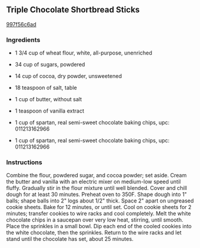 ## Triple Chocolate Shortbread Sticks

[997f56c6ad](http://www.food.com/recipe/triple-chocolate-shortbread-sticks-70563)

### Ingredients

 - 1 3/4 cup of wheat flour, white, all-purpose, unenriched

 - 34 cup of sugars, powdered

 - 14 cup of cocoa, dry powder, unsweetened

 - 18 teaspoon of salt, table

 - 1 cup of butter, without salt

 - 1 teaspoon of vanilla extract

 - 1 cup of spartan, real semi-sweet chocolate baking chips, upc: 011213162966

 - 1 cup of spartan, real semi-sweet chocolate baking chips, upc: 011213162966

### Instructions

Combine the flour, powdered sugar, and cocoa powder; set aside. Cream the butter and vanilla with an electric mixer on medium-low speed until fluffy. Gradually stir in the flour mixture until well blended. Cover and chill dough for at least 30 minutes. Preheat oven to 350F. Shape dough into 1" balls; shape balls into 2" logs about 1/2" thick. Space 2" apart on ungreased cookie sheets. Bake for 12 minutes, or until set. Cool on cookie sheets for 2 minutes; transfer cookies to wire racks and cool completely. Melt the white chocolate chips in a saucepan over very low heat, stirring, until smooth. Place the sprinkles in a small bowl. Dip each end of the cooled cookies into the white chocolate, then the sprinkles. Return to the wire racks and let stand until the chocolate has set, about 25 minutes.